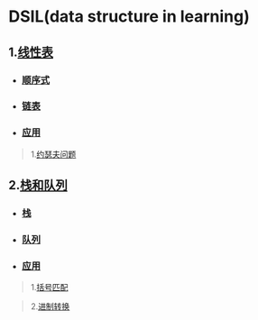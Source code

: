 # DSIL(data structure in learning)

## 1.[线性表](1.list)

- ### [顺序式](1.list/1.list)

- ### [链表](1.list/2.link)

- ### [应用](1.list/3.example)

> 1.[约瑟夫问题](3.example/Josephus_problem/main.c)

## 2.[栈和队列](2.stack_and_queue)

- ### [栈](2.stack_and_queue/1.stack)

- ### [队列](2.stack_and_queue/2.queue)

- ### [应用](2.stack_and_queue/3.example)

> 1.[括号匹配](2.stack_and_queue/3.example/brackets/main.c)

> 2.[进制转换](2.stack_and_queue/3.example/d2b/main.c)
